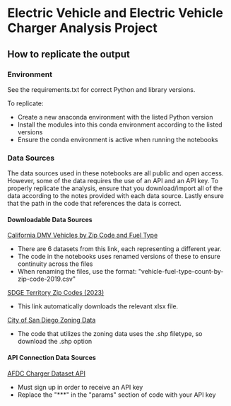 # Electric Vehicle and Electric Vehicle Charger Analysis Project

## How to replicate the output

### Environment

See the requirements.txt for correct Python and library versions.

To replicate:
- Create a new anaconda environment with the listed Python version
- Install the modules into this conda environment according to the listed versions
- Ensure the conda environment is active when running the notebooks


### Data Sources

The data sources used in these notebooks are all public and open access. However, some of the data requires the use of an API and an API key. To properly replicate the analysis, ensure that you download/import all of the data according to the notes provided with each data source. Lastly ensure that the path in the code that references the data is correct.

#### Downloadable Data Sources

[California DMV Vehicles by Zip Code and Fuel Type](https://data.ca.gov/dataset/vehicle-fuel-type-count-by-zip-code)
- There are 6 datasets from this link, each representing a different year.
- The code in the notebooks uses renamed versions of these to ensure continuity across the files
- When renaming the files, use the format: "vehicle-fuel-type-count-by-zip-code-2019.csv"

[SDGE Territory Zip Codes (2023)](https://www.pepma-ca.com/public/OtherResources.aspx?f=9KwtCRtf%2BqXCw1HmKSHHUjkyQ0VzK1rPzZozetSiP8jtWC2ehoHI6DXFZTRFfVEca3P%2B1ddq%2BkM%3D)
- This link automatically downloads the relevant xlsx file.

[City of San Diego Zoning Data](https://data.sandiego.gov/datasets/zoning/)
- The code that utilizes the zoning data uses the .shp filetype, so download the .shp option

#### API Connection Data Sources

[AFDC Charger Dataset API](https://developer.nrel.gov/docs/transportation/alt-fuel-stations-v1/all/)
- Must sign up in order to receive an API key
- Replace the "***" in the "params" section of code with your API key
